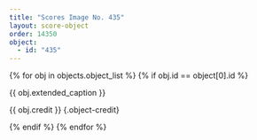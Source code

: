 ```yaml
---
title: "Scores Image No. 435"
layout: score-object
order: 14350
object:
  - id: "435"
---
```


{% for obj in objects.object_list %}
{% if obj.id == object[0].id %}

{{ obj.extended_caption }}

{{ obj.credit }} {.object-credit}

{% endif %}
{% endfor %}
